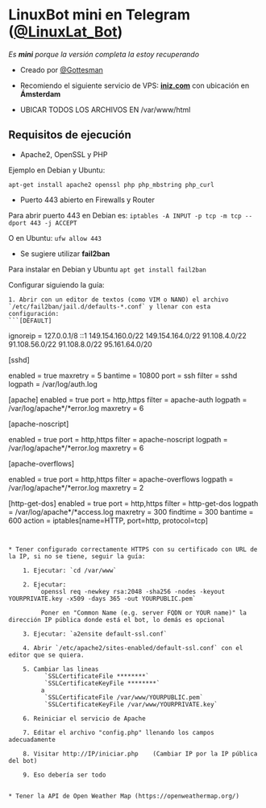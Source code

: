 # LinuxBot mini en Telegram ([@LinuxLat_Bot](http://t.me/linuxlat_bot))

*Es __mini__ porque la versión completa la estoy recuperando*

* Creado por [@Gottesman](http://t.me/gottesman)

* Recomiendo el siguiente servicio de VPS: **[iniz.com](https://iniz.com/)** con ubicación en **Ámsterdam**

* UBICAR TODOS LOS ARCHIVOS EN /var/www/html

## Requisitos de ejecución

* Apache2, OpenSSL y PHP
 
 Ejemplo en Debian y Ubuntu:
 
 `apt-get install apache2 openssl php php_mbstring php_curl`
 
* Puerto 443 abierto en Firewalls y Router

 Para abrir puerto 443 en Debian es:
 `iptables -A INPUT -p tcp -m tcp --dport 443 -j ACCEPT`
 
 O en Ubuntu:
 `ufw allow 443`
 
* Se sugiere utilizar **fail2ban**

 Para instalar en Debian y Ubuntu
 `apt get install fail2ban`
 
 Configurar siguiendo la guía:
 
	1. Abrir con un editor de textos (como VIM o NANO) el archivo `/etc/fail2ban/jail.d/defaults-*.conf` y llenar con esta configuración:
	```[DEFAULT]
ignoreip = 127.0.0.1/8 ::1 149.154.160.0/22 149.154.164.0/22 91.108.4.0/22 91.108.56.0/22 91.108.8.0/22 95.161.64.0/20

[sshd]

enabled  = true
maxretry = 5
bantime  = 10800
port     = ssh
filter   = sshd
logpath  = /var/log/auth.log

[apache]
enabled  = true
port     = http,https
filter   = apache-auth
logpath  = /var/log/apache*/*error.log
maxretry = 6

[apache-noscript]

enabled  = true
port     = http,https
filter   = apache-noscript
logpath  = /var/log/apache*/*error.log
maxretry = 6

[apache-overflows]

enabled  = true
port     = http,https
filter   = apache-overflows
logpath  = /var/log/apache*/*error.log
maxretry = 2

[http-get-dos]
enabled = true
port = http,https
filter = http-get-dos
logpath = /var/log/apache*/*access.log
maxretry = 300
findtime = 300
bantime = 600
action = iptables[name=HTTP, port=http, protocol=tcp]
```
 

* Tener configurado correctamente HTTPS con su certificado con URL de la IP, si no se tiene, seguir la guía:

 	1. Ejecutar: `cd /var/www`
	
 	2. Ejecutar:
 		`openssl req -newkey rsa:2048 -sha256 -nodes -keyout YOURPRIVATE.key -x509 -days 365 -out YOURPUBLIC.pem`

 		 Poner en "Common Name (e.g. server FQDN or YOUR name)" la dirección IP pública donde está el bot, lo demás es opcional 

	3. Ejecutar: `a2ensite default-ssl.conf`
	
	4. Abrir `/etc/apache2/sites-enabled/default-ssl.conf` con el editor que se quiera.
	
	5. Cambiar las lineas
	      `SSLCertificateFile ********`
	      `SSLCertificateKeyFile ********`
	     a
	      `SSLCertificateFile /var/www/YOURPUBLIC.pem`
	      `SSLCertificateKeyFile /var/www/YOURPRIVATE.key`

	6. Reiniciar el servicio de Apache
	
	7. Editar el archivo "config.php" llenando los campos adecuadamente
	
	8. Visitar http://IP/iniciar.php	(Cambiar IP por la IP pública del bot)
	
	9. Eso debería ser todo
 

* Tener la API de Open Weather Map (https://openweathermap.org/)
